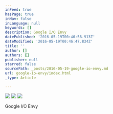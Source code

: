```yaml
---
inFeed: true
hasPage: true
inNav: false
inLanguage: null
keywords: []
description: Google I/O Envy
datePublished: '2016-05-19T00:46:56.913Z'
dateModified: '2016-05-19T00:46:47.834Z'
title: ''
author: []
authors: []
publisher: null
starred: false
sourcePath: _posts/2016-05-19-google-io-envy.md
url: google-io-envy/index.html
_type: Article

---
```

![](https://the-grid-user-content.s3-us-west-2.amazonaws.com/de7d6a88-56c5-443c-bfa0-df607f0ab5d2.jpg)
![](https://the-grid-user-content.s3-us-west-2.amazonaws.com/a38dd9e8-6c0e-4222-b078-b1fcdd65e473.png)
![](https://the-grid-user-content.s3-us-west-2.amazonaws.com/61c2972f-ca69-4673-9bdf-4047bd22bac3.jpg)

Google I/O Envy